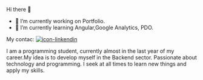  Hi there 👋

- 🔭 I’m currently working on Portfolio.
- 🌱 I’m currently learning Angular,Google Analytics, PDO.

My contac:
    <a href="">
      <img aligh="left" alt="icon-linkendin" src="https://www.iconfinder.com/icons/317750/linkedin_icon](https://cdn-icons-png.flaticon.com/512/174/174857.png"/>
     </a>

I am a programming student, currently almost in the last year of my career.My idea is to develop myself in the Backend sector.
Passionate about technology and programming. I seek at all times to learn new things and apply my skills.


